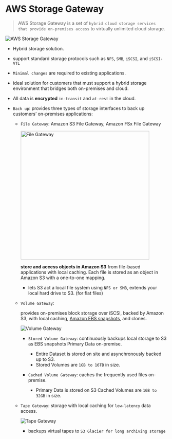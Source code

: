 # AWS Storage Gateway
> AWS Storage Gateway is a set of `hybrid cloud storage services that provide on-premises access` to virtually unlimited cloud storage.

![AWS Storage Gateway](https://user-images.githubusercontent.com/48475824/146778366-3592a69a-bdd1-450a-bc2d-e7cad1a7bf44.png)

- Hybrid storage solution.

- support standard storage protocols such as `NFS`, `SMB`, `iSCSI`, and `iSCSI-VTL`

- `Minimal changes` are required to existing applications.

- ideal solution for customers that must support a hybrid storage environment that bridges both on-premises and cloud.

- All data is **encrypted** `in-transit` and `at-rest` in the cloud.

- `Back up`:
  provides three types of storage interfaces to back up customers’ on-premises applications:
  
  - `File Gateway`: Amazon S3 File Gateway,  Amazon FSx File Gateway

    <img width="400" alt="File Gateway" src="https://user-images.githubusercontent.com/48475824/146778688-e2987f0b-054a-45c7-a70b-21a68e907258.png">

    **store and access objects in Amazon S3** from file-based applications with local caching. Each file is stored as an object in Amazon S3 with a one-to-one mapping.

    - lets S3 act a local file system using `NFS or SMB`, extends your local hard drive to S3. (for flat files)

  - `Volume Gateway`:

    provides on-premises block storage over iSCSI, backed by Amazon S3, with local caching, [Amazon EBS snapshots][ebs snapshots], and clones.

    ![Volume Gateway](https://user-images.githubusercontent.com/48475824/146778781-16d09c05-9534-4551-bd4e-a7412117b545.png)

    - `Stored Volume Gateway`: continuously backups local storage to S3 as EBS snapshots Primary Data on-premise.
      - Entire Dataset is stored on site and asynchronously backed up to S3.
      - Stored Volumes are `1GB to 16TB` in size.

    - `Cached Volume Gateway`: caches the frequently used files on-premise.
      - Primary Data is stored on S3 Cached Volumes are `1GB to 32GB` in size.

  - `Tape Gateway`:
    storage with local caching for `low-latency` data access.

    ![Tape Gateway](https://user-images.githubusercontent.com/48475824/146778877-167968ae-3707-416f-b308-55424fd1e964.png)

    - backups virtual tapes to `S3 Glacier for long archiving storage`

<!-- Labeling -->
[ebs snapshots]: https://docs.aws.amazon.com/AWSEC2/latest/UserGuide/EBSSnapshots.html
